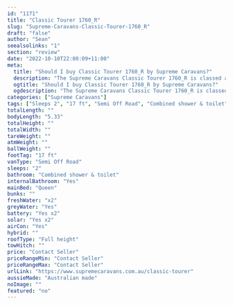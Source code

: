 ```yaml
---
id: "1171"
title: "Classic Tourer 1760_R"
slug: "Supreme-Caravans-Classic-Tourer-1760_R"
draft: "false"
author: "Sean"
seealsolinks: "1"
section: "review"
date: "2022-10-10T22:00:09+11:00"
meta:
  title: "Should I buy Classic Tourer 1760_R by Supreme Caravans?"
  description: "The Supreme Caravans Classic Tourer 1760_R is classed as Semi Off Road, and sleeps 2 people. It is Australian made and comes in at 17 ft. It generally has Combined shower & toilet."
  ogtitle: "Should I buy Classic Tourer 1760_R by Supreme Caravans?"
  ogdescription: "The Supreme Caravans Classic Tourer 1760_R is classed as Semi Off Road, and sleeps 2 people. It is Australian made and comes in at 17 ft. It generally has Combined shower & toilet."
categories: ["Supreme Caravans"]
tags: ["Sleeps 2", "17 ft", "Semi Off Road", "Combined shower & toilet", "Full height", "Price Unknown", "Australian made"]
totalLength: ""
bodyLength: "5.33"
totalHeight: ""
totalWidth: ""
tareWeight: ""
atmWeight: ""
ballWeight: ""
footTag: "17 ft"
vanType: "Semi Off Road"
sleeps: "2"
bathroom: "Combined shower & toilet"
internalBathroom: "Yes"
mainBed: "Queen"
bunks: ""
freshWater: "x2"
greyWater: "Yes"
battery: "Yes x2"
solar: "Yes x2"
airCon: "Yes"
hybrid: ""
roofType: "Full height"
towHitch: ""
price: "Contact Seller"
priceRangeMin: "Contact Seller"
priceRangeMax: "Contact Seller"
urlLink: "https://www.supremecaravans.com.au/classic-tourer"
aussieMade: "Australian made"
noImage: ""
featured: "no"
---
```

